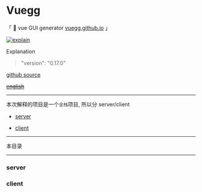 # Vuegg

「 🐣 vue GUI generator [vuegg.github.io](vuegg.github.io) 」

[![explain](http://llever.com/explain.svg)](https://github.com/chinanf-boy/Source-Explain)
    
Explanation

> "version": "0.17.0"

[github source](https://github.com/vuegg/vuegg)

~~[english](./README.en.md)~~

---

本次解释的项目是一个`全栈`项目, 所以分 server/client

- [server](#server)



- [client](#client)


---

本目录

---


### server

### client
